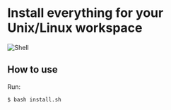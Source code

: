 # Install everything for your Unix/Linux workspace


<img src="https://cdn.allthings.how/wp-content/uploads/2020/09/allthings.how-how-to-check-linux-versions-linux-computer-759x427.png?width=800" alt="Shell" />


## How to use

Run:
```
$ bash install.sh
```
